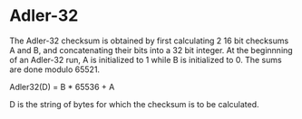 # Adler-32

The Adler-32 checksum is obtained by first calculating 2 16 bit checksums A and B, and concatenating their bits into a 32 bit integer. At the beginnning of an Adler-32 run, A is initialized to 1 while B is initialized to 0. The sums are done modulo 65521.

Adler32(D) = B * 65536 + A

D is the string of bytes for which the checksum is to be calculated.
